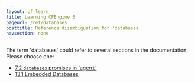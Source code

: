 ```yaml
---
layout: cf-learn
title: Learning CFEngine 3
pageurl: /ref/databases
posttitle: Reference disambiguation for 'databases'
navsection: none
---
```


The term 'databases' could refer to several sections in the documentation. Please choose one:

- [7\.2 <code>databases</code> promises in &lsquo;<samp><span class="samp">agent</span></samp>&rsquo;](https://cfengine.com/manuals/cf3-reference.html#databases-in-agent-promises)
- [13\.1 Embedded Databases](https://cfengine.com/manuals/cf3-reference.html#Embedded-Databases)
